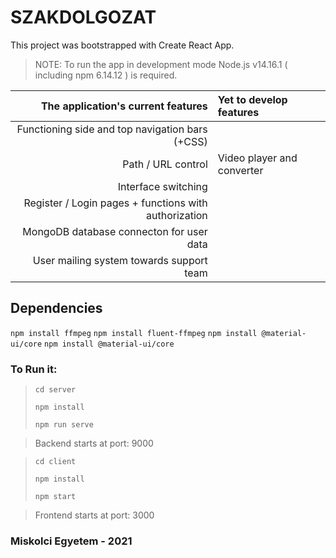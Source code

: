# SZAKDOLGOZAT

This project was bootstrapped with Create React App.
>NOTE: To run the app in development mode Node.js v14.16.1 ( including npm 6.14.12 ) is required.

| **The application's current features**  | **Yet to develop features** |
| -------------: | :------------- |
| Functioning side and top navigation bars (+CSS)  |  |
| Path / URL control  | Video player and converter  |
| Interface switching  |  |
| Register / Login pages + functions with authorization  |  |
| MongoDB database connecton for user data  |   |
| User mailing system towards support team  |   |

## Dependencies
```npm install ffmpeg```
```npm install fluent-ffmpeg```
```npm install @material-ui/core```
```npm install @material-ui/core```



### To Run it:
>```cd server```
>
>```npm install```
>
>```npm run serve```

>Backend starts at port: 9000
>

>
>```cd client```
>
>```npm install```
>
>```npm start```

>Frontend starts at port: 3000

### Miskolci Egyetem - 2021
